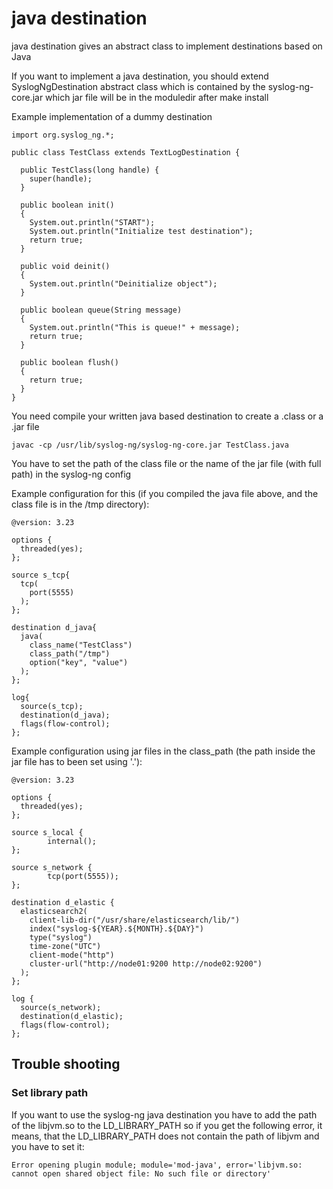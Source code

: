 java destination
================

java destination gives an abstract class to implement destinations based on Java

If you want to implement a java destination, you should extend SyslogNgDestination abstract class
which is contained by the syslog-ng-core.jar which jar file will be in the moduledir after make install

Example implementation of a dummy destination

```
import org.syslog_ng.*;

public class TestClass extends TextLogDestination {

  public TestClass(long handle) {
    super(handle);
  }

  public boolean init()
  {
    System.out.println("START");
    System.out.println("Initialize test destination");
    return true;
  }

  public void deinit()
  {
    System.out.println("Deinitialize object");
  }

  public boolean queue(String message)
  {
    System.out.println("This is queue!" + message);
    return true;
  }

  public boolean flush()
  {
    return true;
  }
}
```

You need compile your written java based destination to create a .class or a .jar file
```
javac -cp /usr/lib/syslog-ng/syslog-ng-core.jar TestClass.java
```

You have to set the path of the class file or the name of the jar file (with full path) in the syslog-ng config

Example configuration for this (if you compiled the java file above, and the class file is in the /tmp directory):
```
@version: 3.23

options {
  threaded(yes);
};

source s_tcp{
  tcp(
    port(5555)
  );
};

destination d_java{
  java(
    class_name("TestClass")
    class_path("/tmp")
    option("key", "value")
  );
};

log{
  source(s_tcp);
  destination(d_java);
  flags(flow-control);
};

```
Example configuration using jar files in the class_path (the path inside the jar file has to been set using '.'):
```
@version: 3.23

options {
  threaded(yes);
};

source s_local {
        internal();
};

source s_network {
        tcp(port(5555));
};

destination d_elastic {
  elasticsearch2(
    client-lib-dir("/usr/share/elasticsearch/lib/")
    index("syslog-${YEAR}.${MONTH}.${DAY}")
    type("syslog")
    time-zone("UTC")
    client-mode("http")
    cluster-url("http://node01:9200 http://node02:9200")
  );
};

log {
  source(s_network);
  destination(d_elastic);
  flags(flow-control);
};

```

Trouble shooting
----------------

### Set library path
If you want to use the syslog-ng java destination you have to add the path of the libjvm.so to the LD_LIBRARY_PATH
so if you get the following error, it means, that the LD_LIBRARY_PATH does not contain the path of libjvm and you have to set it:
```
Error opening plugin module; module='mod-java', error='libjvm.so: cannot open shared object file: No such file or directory'
```


